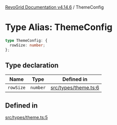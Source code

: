 [RevoGrid Documentation v4.14.6](README.md) / ThemeConfig

# Type Alias: ThemeConfig

```ts
type ThemeConfig: {
  rowSize: number;
};
```

## Type declaration

| Name | Type | Defined in |
| ------ | ------ | ------ |
| `rowSize` | `number` | [src/types/theme.ts:6](https://github.com/revolist/revogrid/blob/62db573a68fb44a3482895267c8cda1c54f2f4d4/src/types/theme.ts#L6) |

## Defined in

[src/types/theme.ts:5](https://github.com/revolist/revogrid/blob/62db573a68fb44a3482895267c8cda1c54f2f4d4/src/types/theme.ts#L5)
